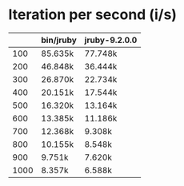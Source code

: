 # Iteration per second (i/s)

|      |bin/jruby|jruby-9.2.0.0|
|:-----|:-------|:-------|
|100   |  85.635k|  77.748k|
|200   |  46.848k|  36.444k|
|300   |  26.870k|  22.734k|
|400   |  20.151k|  17.544k|
|500   |  16.320k|  13.164k|
|600   |  13.385k|  11.186k|
|700   |  12.368k|   9.308k|
|800   |  10.155k|   8.548k|
|900   |   9.751k|   7.620k|
|1000  |   8.357k|   6.588k|
